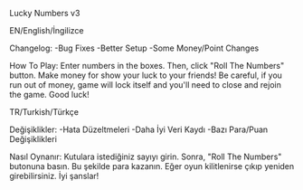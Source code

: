 Lucky Numbers v3

EN/English/İngilizce

Changelog:
-Bug Fixes
-Better Setup
-Some Money/Point Changes

How To Play:
Enter numbers in the boxes. Then, click
"Roll The Numbers" button. Make money for
show your luck to your friends!
Be careful, if you run out of money, game
will lock itself and you'll need to close
and rejoin the game. Good luck!

TR/Turkish/Türkçe

Değişiklikler:
-Hata Düzeltmeleri
-Daha İyi Veri Kaydı
-Bazı Para/Puan Değişiklikleri

Nasıl Oynanır:
Kutulara istediğiniz sayıyı girin. Sonra,
"Roll The Numbers" butonuna basın. Bu şekilde
para kazanın. Eğer oyun kilitlenirse çıkıp yeniden
girebilirsiniz. İyi şanslar!
